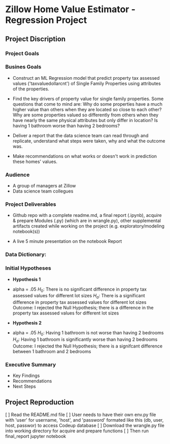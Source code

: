 # Zillow Home Value Estimator - Regression Project

## Project Discription

### Project Goals

### Busines Goals
- Construct an ML Regression model that predict property tax assessed values ('taxvaluedollarcnt') of Single Family Properties using attributes of the properties.

- Find the key drivers of property value for single family properties. Some questions that come to mind are: Why do some properties have a much higher value than others when they are located so close to each other? Why are some properties valued so differently from others when they have nearly the same physical attributes but only differ in location? Is having 1 bathroom worse than having 2 bedrooms?

- Deliver a report that the data science team can read through and replicate, understand what steps were taken, why and what the outcome was.

- Make recommendations on what works or doesn't work in prediction these homes' values.

### Audience
- A group of managers at Zillow
- Data science team collegues 

### Project Deliverables
- Github repo with a complete readme.md, a final report (.ipynb), acquire & prepare Modules (.py) (which are in wrangle.py), other supplemental artifacts created while working on the project (e.g. exploratory/modeling notebook(s))

- A live 5 minute presentation on the notebook Report


### Data Dictionary:

### Initial Hypotheses
- **Hypothesis 1**
- alpha = .05
$H_0$: There is no significant difference in property tax assessed values for different lot sizes
$H_a$: There is a significant difference in property tax assessed values for different lot sizes
Outcome: I rejected the Null Hypothesis; there is a difference in the property tax assessed values for different lot sizes

- **Hypothesis 2**
- alpha = .05
$H_0$: Having 1 bathroom is not worse than having 2 bedrooms
$H_a$: Having 1 bathroom is significantly worse than having 2 bedrooms
Outcome: I rejected the Null Hypothesis; there is a signifcant difference between 1 bathroom and 2 bedrooms

### Executive Summary
- Key Findings
- Recommendations
- Next Steps


## Project Reproduction
[ ] Read the README.md file
[ ] User needs to have their own env.py file with 'user' for username, 'host', and 'password' formated like this (db, user, host, passwor) to access Codeup database 
[ ] Download the wrangle.py file into working directory for acquire and prepare functions 
[ ] Then run final_report jupyter notebook